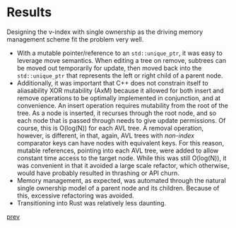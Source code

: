 # Results

Designing the v-index with single ownership as the driving memory management scheme fit the problem very well. 
- With a mutable pointer/reference to an `std::unique_ptr`, it was easy to leverage move semantics. When editing a tree on remove, subtrees can be moved out temporarily for update, then moved back into the `std::unique_ptr` that represents the left or right child of a parent node.  
- Additionally, it was important that C++ does not constrain itself to aliasability XOR mutability (AxM) because it allowed for both insert and remove operations to be optimally implemented in conjunction, and at convenience. An insert operation requires mutability from the root of the tree. As a node is inserted, it recurses through the root node, and so each node that is passed through needs to give update permissions. Of course, this is O(log(N)) for each AVL tree. A removal operation, however, is different, in that, again, AVL trees with *non-index* comparator keys can have nodes with equivalent keys. For this reason, mutable references, pointing into each AVL tree, were added to allow constant time access to the target node. While this was still O(log(N)), it was convenient in that it avoided a large scale refactor, which otherwise, would have probably resulted in thrashing or API churn.
- Memory management, as expected, was automated through the natural single ownership model of a parent node and its children. Because of this, excessive refactoring was avoided. 
- Transitioning into Rust was relatively less daunting.

[prev](part6.md)
